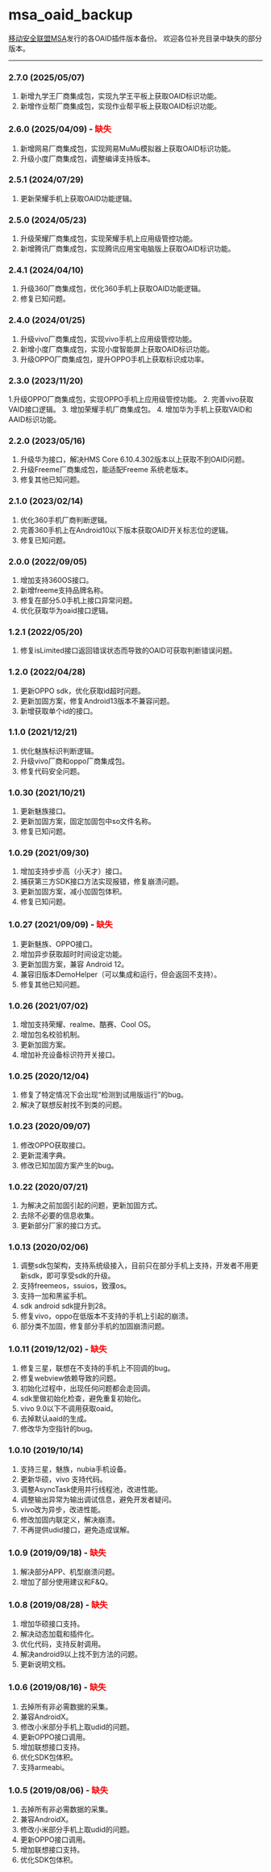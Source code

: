 # msa_oaid_backup
<a href="https://www.msa-alliance.cn/">移动安全联盟MSA</a>发行的各OAID插件版本备份。
欢迎各位补充目录中缺失的部分版本。

-----

### 2.7.0 (2025/05/07)
1. 新增九学王厂商集成包，实现九学王平板上获取OAID标识功能。
2. 新增作业帮厂商集成包，实现作业帮平板上获取OAID标识功能。

### 2.6.0 (2025/04/09) - <font color=red>缺失</font>
1. 新增网易厂商集成包，实现网易MuMu模拟器上获取OAID标识功能。
2. 升级小度厂商集成包，调整编译支持版本。

### 2.5.1 (2024/07/29)
1. 更新荣耀手机上获取OAID功能逻辑。
    
### 2.5.0 (2024/05/23)
1. 升级荣耀厂商集成包，实现荣耀手机上应用级管控功能。
2. 新增腾讯厂商集成包，实现腾讯应用宝电脑版上获取OAID标识功能。

### 2.4.1 (2024/04/10)
1. 升级360厂商集成包，优化360手机上获取OAID功能逻辑。
2. 修复已知问题。
   
### 2.4.0 (2024/01/25) 
1. 升级vivo厂商集成包，实现vivo手机上应用级管控功能。
2. 新增小度厂商集成包，实现小度智能屏上获取OAID标识功能。
3. 升级OPPO厂商集成包，提升OPPO手机上获取标识成功率。

### 2.3.0 (2023/11/20)
1.升级OPPO厂商集成包，实现OPPO手机上应用级管控功能。
2. 完善vivo获取VAID接口逻辑。
3. 增加荣耀手机厂商集成包。
4. 增加华为手机上获取VAID和AAID标识功能。

### 2.2.0 (2023/05/16)
1. 升级华为接口，解决HMS Core 6.10.4.302版本以上获取不到OAID问题。
2. 升级Freeme厂商集成包，能适配Freeme 系统老版本。
3. 修复其他已知问题。

### 2.1.0 (2023/02/14)
1. 优化360手机厂商判断逻辑。
2. 完善360手机上在Android10以下版本获取OAID开关标志位的逻辑。
3. 修复已知问题。

### 2.0.0 (2022/09/05)
1. 增加支持360OS接口。
2. 新增freeme支持品牌名称。
3. 修复在部分5.0手机上接口异常问题。
4. 优化获取华为oaid接口逻辑。

### 1.2.1 (2022/05/20)
1. 修复isLimited接口返回错误状态而导致的OAID可获取判断错误问题。

### 1.2.0 (2022/04/28)
1. 更新OPPO sdk，优化获取id超时问题。
2. 更新加固方案，修复Android13版本不兼容问题。
3. 新增获取单个id的接口。

### 1.1.0 (2021/12/21)
1. 优化魅族标识判断逻辑。
2. 升级vivo厂商和oppo厂商集成包。
3. 修复代码安全问题。

### 1.0.30 (2021/10/21)
1. 更新魅族接口。
2. 更新加固方案，固定加固包中so文件名称。
3. 修复已知问题。

### 1.0.29 (2021/09/30)
1. 增加支持步步高（小天才）接口。
2. 捕获第三方SDK接口方法实现报错，修复崩溃问题。
3. 更新加固方案，减小加固包体积。
4. 修复已知问题。

### 1.0.27 (2021/09/09) - <font color=red>缺失</font>
1. 更新魅族、OPPO接口。
2. 增加异步获取超时时间设定功能。
3. 更新加固方案，兼容 Android 12。
4. 兼容旧版本DemoHelper（可以集成和运行，但会返回不支持）。
5. 修复其他已知问题。

### 1.0.26 (2021/07/02)
1. 增加支持荣耀、realme、酷赛、Cool OS。
2. 增加包名校验机制。
3. 更新加固方案。
4. 增加补充设备标识符开关接口。

### 1.0.25 (2020/12/04)
1. 修复了特定情况下会出现“检测到试用版运行”的bug。
2. 解决了联想反射找不到类的问题。

### 1.0.23 (2020/09/07)
1. 修改OPPO获取接口。
2. 更新混淆字典。
3. 修改已知加固方案产生的bug。

### 1.0.22 (2020/07/21)
1. 为解决之前加固引起的问题，更新加固方式。
2. 去除不必要的信息收集。
3. 更新部分厂家的接口方式。

### 1.0.13 (2020/02/06)
1. 调整sdk包架构，支持系统级接入，目前只在部分手机上支持，开发者不用更新sdk，即可享受sdk的升级。
2. 支持freemeos，ssuios，致濮os。
3. 支持一加和黑鲨手机。
4. sdk android sdk提升到28。
5. 修复vivo，oppo在低版本不支持的手机上引起的崩溃。
6. 部分类不加固，修复部分手机的加固崩溃问题。

### 1.0.11 (2019/12/02) - <font color=red>缺失</font>
1. 修复三星，联想在不支持的手机上不回调的bug。
2. 修复webview依赖导致的问题。
3. 初始化过程中，出现任何问题都会走回调。
4. sdk里做初始化检查，避免重复初始化。
5. vivo 9.0以下不调用获取oaid。
6. 去掉默认aaid的生成。
7. 修改华为空指针的bug。

### 1.0.10 (2019/10/14) 
1. 支持三星，魅族，nubia手机设备。
2. 更新华硕，vivo 支持代码。
3. 调整AsyncTask使用并行线程池，改进性能。
4. 调整输出异常为输出调试信息，避免开发者疑问。
5. vivo改为异步，改进性能。
6. 修改加固内联定义，解决崩溃。
7. 不再提供udid接口，避免造成误解。

### 1.0.9 (2019/09/18) - <font color=red>缺失</font>
1. 解决部分APP、机型崩溃问题。
2. 增加了部分使用建议和F&Q。

### 1.0.8 (2019/08/28) - <font color=red>缺失</font>
1. 增加华硕接口支持。
2. 解决动态加载和插件化。
3. 优化代码，支持反射调用。
4. 解决android9以上找不到方法的问题。
5. 更新说明文档。

### 1.0.6 (2019/08/16) - <font color=red>缺失</font>
1. 去掉所有非必需数据的采集。
2. 兼容AndroidX。
3. 修改小米部分手机上取udid的问题。
4. 更新OPPO接口调用。
5. 增加联想接口支持。
6. 优化SDK包体积。
7. 支持armeabi。

### 1.0.5 (2019/08/06) - <font color=red>缺失</font>
1. 去掉所有非必需数据的采集。
2. 兼容AndroidX。
3. 修改小米部分手机上取udid的问题。
4. 更新OPPO接口调用。
5. 增加联想接口支持。
6. 优化SDK包体积。
